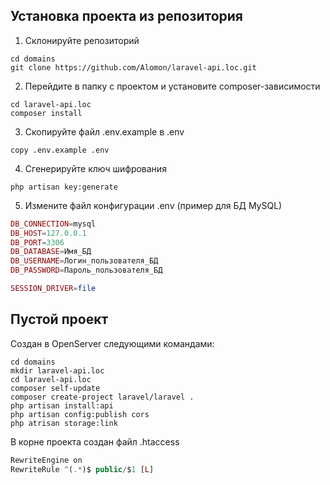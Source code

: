 ## Установка проекта из репозитория
1. Склонируйте репозиторий
```shell
cd domains
git clone https://github.com/Alomon/laravel-api.loc.git
```
2. Перейдите в папку с проектом и установите composer-зависимости
```shell
cd laravel-api.loc
composer install
```
3. Скопируйте файл .env.example в .env
```shell
copy .env.example .env
```
4. Сгенерируйте ключ шифрования
```shell
php artisan key:generate
```
5. Измените файл конфигурации .env (пример для БД MySQL)
```php
DB_CONNECTION=mysql
DB_HOST=127.0.0.1
DB_PORT=3306
DB_DATABASE=Имя_БД
DB_USERNAME=Логин_пользователя_БД
DB_PASSWORD=Пароль_пользователя_БД

SESSION_DRIVER=file
```

## Пустой проект 
Создан в OpenServer следующими командами:
```shell
cd domains
mkdir laravel-api.loc
cd laravel-api.loc
composer self-update
composer create-project laravel/laravel .
php artisan install:api
php artisan config:publish cors
php atrisan storage:link
```
В корне проекта создан файл .htaccess
```php
RewriteEngine on
RewriteRule ^(.*)$ public/$1 [L]
```
